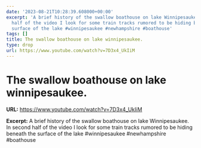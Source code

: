 ```yaml
---
date: '2023-08-21T10:28:39.608000+00:00'
excerpt: 'A brief history of the swallow boathouse on lake Winnipesaukee. In second
  half of the video I look for some train tracks rumored to be hiding beneath the
  surface of the lake #winnipesaukee #newhampshire #boathouse'
tags: []
title: The swallow boathouse on lake winnipesaukee.
type: drop
url: https://www.youtube.com/watch?v=7D3x4_UkIiM
---
```


# The swallow boathouse on lake winnipesaukee.

**URL:** https://www.youtube.com/watch?v=7D3x4_UkIiM

**Excerpt:** A brief history of the swallow boathouse on lake Winnipesaukee. In second half of the video I look for some train tracks rumored to be hiding beneath the surface of the lake #winnipesaukee #newhampshire #boathouse
